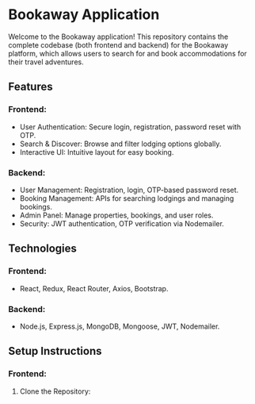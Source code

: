 # Bookaway Application
Welcome to the Bookaway application! This repository contains the complete codebase (both frontend and backend) for the Bookaway platform, which allows users to search for and book accommodations for their travel adventures.

## Features
### Frontend:
- User Authentication: Secure login, registration, password reset with OTP.
- Search & Discover: Browse and filter lodging options globally.
- Interactive UI: Intuitive layout for easy booking.

### Backend:
- User Management: Registration, login, OTP-based password reset.
- Booking Management: APIs for searching lodgings and managing bookings.
- Admin Panel: Manage properties, bookings, and user roles.
- Security: JWT authentication, OTP verification via Nodemailer.

## Technologies
### Frontend:
- React, Redux, React Router, Axios, Bootstrap.
### Backend:
- Node.js, Express.js, MongoDB, Mongoose, JWT, Nodemailer.

## Setup Instructions
### Frontend:
1. Clone the Repository:
   ```git clone https://github.com/st6003/frontend-31b-sneehaa.git

